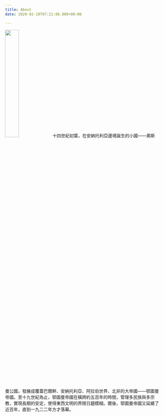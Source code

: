 ```yaml
---
title: About
date: 2020-02-10T07:21:06.000+00:00

---
```

<img src="https://i.loli.net/2020/02/11/7oTLRZDVgEyetsU.png" width="30%" height="30%">  
十四世紀初葉，在安納托利亞邊境誕生的小國――奧斯曼公國，發展成覆蓋巴爾幹、安納托利亞、阿拉伯世界、北非的大帝國――鄂圖曼帝國。至十九世紀為止，鄂圖曼帝國在橫跨約五百年的時間，管理多民族與多宗教，實現長期的安定，使得東西文明的界限日趨模糊。爾後，鄂圖曼帝國又延續了近百年，直到一九二二年方才落幕。